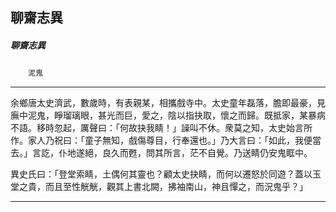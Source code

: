 

## 聊齋志異

##### 聊齋志異
　　`泥鬼`

* * *

余鄉唐太史濟武，數歲時，有表親某，相攜戲寺中。太史童年磊落，膽即最豪，見廡中泥鬼，睜瑠璃眼，甚光而巨，愛之，陰以指抉取，懷之而歸。既抵家，某暴病不語。移時忽起，厲聲曰：「何故抉我睛！」譟叫不休。衆莫之知，太史始言所作。家人乃祝曰：「童子無知，戲傷尊目，行奉還也。」乃大言曰：「如此，我便當去。」言訖，仆地遂絕，良久而甦，問其所言，茫不自覺。乃送睛仍安鬼眶中。

異史氏曰：「登堂索睛，土偶何其靈也？顧太史抉睛，而何以遷怒於同遊？蓋以玉堂之貴，而且至性觥觥，觀其上書北闕，拂袖南山，神且憚之，而況鬼乎？」

* * *

